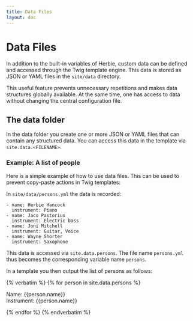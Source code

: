 ```yaml
---
title: Data Files
layout: doc
---
```


# Data Files

In addition to the built-in variables of Herbie, custom data can be defined and accessed through the Twig template engine.
This data is stored as JSON or YAML files in the `site/data` directory.

This useful feature prevents unnecessary repetitions and makes data structures globally available.
At the same time, one has access to data without changing the central configuration file.

## The data folder

In the data folder you create one or more JSON or YAML files that can contain any structured data.
You can access this data in the template via `site.data.<FILENAME>`.

### Example: A list of people

Here is a simple example of how to use data files.
This can be used to prevent copy-paste actions in Twig templates:

In `site/data/persons.yml` the data is recorded:

    - name: Herbie Hancock
      instrument: Piano
    - name: Jaco Pastorius
      instrument: Electric bass
    - name: Joni Mitchell
      instrument: Guitar, Voice
    - name: Wayne Shorter
      instrument: Saxophone

This data is accessed via `site.data.persons`.
The file name `persons.yml` thus becomes the corresponding variable name `persons`.

In a template you then output the list of persons as follows:

{% verbatim %}
    {% for person in site.data.persons %}
      <p>Name: {{person.name}}<br>
         Instrument: {{person.name}}</p>
    {% endfor %}
{% endverbatim %}
